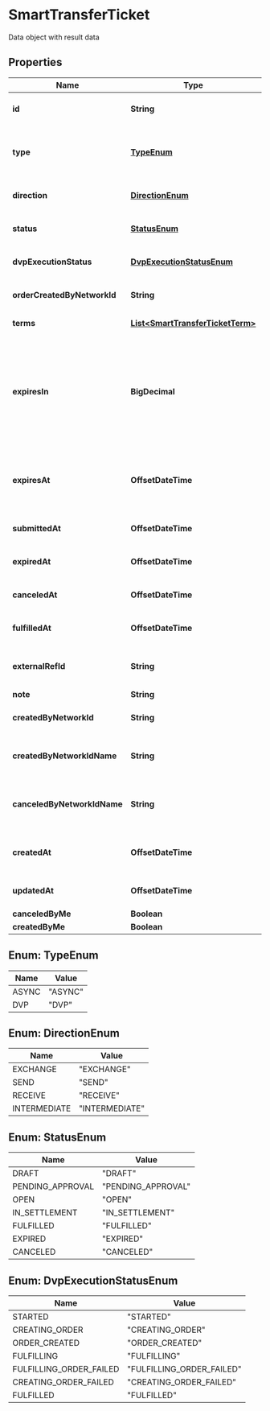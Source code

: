 

# SmartTransferTicket

Data object with result data

## Properties

| Name | Type | Description | Notes |
|------------ | ------------- | ------------- | -------------|
|**id** | **String** | Unique id of Smart Transfer ticket |  |
|**type** | [**TypeEnum**](#TypeEnum) | Kind of Smart Transfer. Can be either &#x60;ASYNC&#x60; or &#x60;DVP&#x60; |  |
|**direction** | [**DirectionEnum**](#DirectionEnum) | Direction of Smart Transfer. |  [optional] |
|**status** | [**StatusEnum**](#StatusEnum) | Current status of Smart Transfer ticket |  |
|**dvpExecutionStatus** | [**DvpExecutionStatusEnum**](#DvpExecutionStatusEnum) | Current status of DVP execution |  [optional] |
|**orderCreatedByNetworkId** | **String** | ID of network profile that created order |  [optional] |
|**terms** | [**List&lt;SmartTransferTicketTerm&gt;**](SmartTransferTicketTerm.md) | Ticket terms (legs) |  [optional] |
|**expiresIn** | **BigDecimal** | Number of hours for expiration.This data is valid only it ticket not in DRAFT state and it will be used to calculate expiresAt value |  [optional] |
|**expiresAt** | **OffsetDateTime** | Date and time at which the ticket will expire if no funding is performed. |  [optional] |
|**submittedAt** | **OffsetDateTime** | Date and time when ticket is submitted. |  [optional] |
|**expiredAt** | **OffsetDateTime** | Date and time when ticket is expired. |  [optional] |
|**canceledAt** | **OffsetDateTime** | Date and time when ticket is canceled. |  [optional] |
|**fulfilledAt** | **OffsetDateTime** | Date and time when ticket is fulfilled. |  [optional] |
|**externalRefId** | **String** | External Ref ID for Smart Transfer ticket. |  [optional] |
|**note** | **String** | Note |  [optional] |
|**createdByNetworkId** | **String** | ID of network profile that created ticket |  |
|**createdByNetworkIdName** | **String** | Name of network profile that created ticket |  |
|**canceledByNetworkIdName** | **String** | Name of network profile that canceled ticket |  [optional] |
|**createdAt** | **OffsetDateTime** | Date and time at which the ticket is created. |  |
|**updatedAt** | **OffsetDateTime** | Date and time of last ticket update. |  |
|**canceledByMe** | **Boolean** |  |  [optional] |
|**createdByMe** | **Boolean** |  |  [optional] |



## Enum: TypeEnum

| Name | Value |
|---- | -----|
| ASYNC | &quot;ASYNC&quot; |
| DVP | &quot;DVP&quot; |



## Enum: DirectionEnum

| Name | Value |
|---- | -----|
| EXCHANGE | &quot;EXCHANGE&quot; |
| SEND | &quot;SEND&quot; |
| RECEIVE | &quot;RECEIVE&quot; |
| INTERMEDIATE | &quot;INTERMEDIATE&quot; |



## Enum: StatusEnum

| Name | Value |
|---- | -----|
| DRAFT | &quot;DRAFT&quot; |
| PENDING_APPROVAL | &quot;PENDING_APPROVAL&quot; |
| OPEN | &quot;OPEN&quot; |
| IN_SETTLEMENT | &quot;IN_SETTLEMENT&quot; |
| FULFILLED | &quot;FULFILLED&quot; |
| EXPIRED | &quot;EXPIRED&quot; |
| CANCELED | &quot;CANCELED&quot; |



## Enum: DvpExecutionStatusEnum

| Name | Value |
|---- | -----|
| STARTED | &quot;STARTED&quot; |
| CREATING_ORDER | &quot;CREATING_ORDER&quot; |
| ORDER_CREATED | &quot;ORDER_CREATED&quot; |
| FULFILLING | &quot;FULFILLING&quot; |
| FULFILLING_ORDER_FAILED | &quot;FULFILLING_ORDER_FAILED&quot; |
| CREATING_ORDER_FAILED | &quot;CREATING_ORDER_FAILED&quot; |
| FULFILLED | &quot;FULFILLED&quot; |



